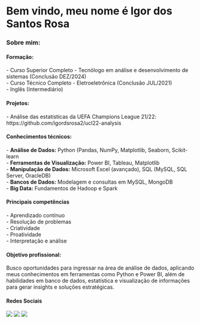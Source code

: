 <h1>Bem vindo, meu nome é Igor dos Santos Rosa</h1>

<h3><bold>Sobre mim:</bold></h3>

<h4>Formação:</h4>
- Curso Superior Completo - Tecnólogo em análise e desenvolvimento de sistemas (Conclusão DEZ/2024)<br>
- Curso Técnico Completo - Eletroeletrônica (Conclusão JUL/2021)<br>
- Inglês (Intermediário)

<h4>Projetos:</h4>
- Análise das estatísticas da UEFA Champions League 21/22: https://github.com/igordsrosa2/ucl22-analysis

<h4>Conhecimentos técnicos:</h4>
- <strong>Análise de Dados:</strong> Python (Pandas, NumPy, Matplotlib, Seaborn, Scikit-learn<br>
- <strong>Ferramentas de Visualização:</strong> Power BI, Tableau, Matplotlib<br>
- <strong>Manipulação de Dados:</strong> Microsoft Excel (avançado), SQL (MySQL, SQL Server, OracleDB)<br>
- <strong>Bancos de Dados:</strong> Modelagem e consultas em MySQL, MongoDB<br>
- <strong>Big Data:</strong> Fundamentos de Hadoop e Spark<br>

<h4>Principais competências</h4>
- Aprendizado contínuo<br>
- Resolução de problemas<br>
- Criatividade<br>
- Proatividade<br>
- Interpretação e análise<br>

<h4>Objetivo profissional:</h4>
<p>Busco oportunidades para ingressar na área de análise de dados, aplicando meus conhecimentos em ferramentas como Python e Power BI, além de habilidades em banco de dados, estatística e visualização de informações para gerar insights e soluções estratégicas.</p>

<h4>Redes Sociais</h4>
<div> 
  <a href="https://www.linkedin.com/in/igordsrosa/" target="_blank"><img src="https://img.shields.io/badge/-LinkedIn-%230077B5?style=for-the-badge&logo=linkedin&logoColor=white" target="_blank"></a> 
  <a href = "mailto:igordsrosaa@outlook.com"><img src="https://img.shields.io/badge/Gmail-D14836?style=for-the-badge&logo=gmail&logoColor=white" target="_blank"></a>
  <a href="https://www.instagram.com/igoorsr_/" target="_blank"><img src="https://img.shields.io/badge/-Instagram-%23E4405F?style=for-the-badge&logo=instagram&logoColor=white" target="_blank"></a>
</div>
